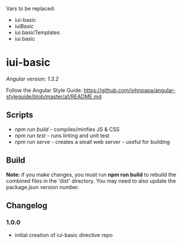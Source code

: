 Vars to be replaced:
 - iui-basic
 - iuiBasic
 - iui.basicTemplates
 - iui.basic


# iui-basic

*Angular version: 1.3.2*

Follow the Angular Style Guide:
https://github.com/johnpapa/angular-styleguide/blob/master/a1/README.md

## Scripts
- *npm run build* - compiles/minfies JS & CSS
- *npm run test* - runs linting and unit test
- *npm run serve* - creates a small web server - useful for building

## Build
**Note:** if you make changes, you must run **npm run build** to rebuild the combined files in the 'dist' directory. You may need to also update the package.json version number.

## Changelog

### 1.0.0
- initial creation of iui-basic directive repo
